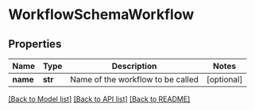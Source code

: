 # WorkflowSchemaWorkflow

## Properties
Name | Type | Description | Notes
------------ | ------------- | ------------- | -------------
**name** | **str** | Name of the workflow to be called | [optional] 

[[Back to Model list]](../README.md#documentation-for-models) [[Back to API list]](../README.md#documentation-for-api-endpoints) [[Back to README]](../README.md)


